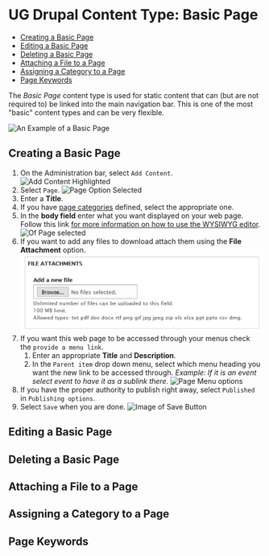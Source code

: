 # UG Drupal Content Type: Basic Page

* [Creating a Basic Page]()
* [Editing a Basic Page]()
* [Deleting a Basic Page]()
* [Attaching a File to a Page]()
* [Assigning a Category to a Page]()
* [Page Keywords]()


The *Basic Page* content type is used for static content that can (but are not required to) be linked into the main navigation bar. This is one of the most "basic" content types and can be very flexible.

![An Example of a Basic Page](../images/paex.png "Example of a Basic Page")

## Creating a Basic Page
1. On the Administration bar, select `Add Content`.
![Add Content Highlighted](../images/ambac.png)
2. Select `Page`.
![Page Option Selected](../images/addconpage.png)
3. Enter a **Title**.
4. If you have [page categories](../taxonomies.md) defined, select the appropriate one.
5. In the **body field** enter what you want displayed on your web page. Follow this link [for more information on how to use the WYSIWYG editor](../wysiwyg-editor.md).
![Of Page selected](../images/pagetitlebody.png)
6. If you want to add any files to download attach them using the **File Attachment** option.
![File Attachment option](../images/pageattach.png)
7. If you want this web page to be accessed through your menus check the `provide a menu link`.
    1. Enter an appropriate **Title** and **Description**.
    2. In the `Parent item` drop down menu, select which menu heading you want the new link to be accessed through. *Example: If it is an event select event to have it as a sublink there.*
![Page Menu options](../images/pagekeyoptmenu.png)
8. If you have the proper authority to publish right away, select `Published` in `Publishing options`.
9. Select `Save` when you are done.
![Image of Save Button](../images/save.png)

## Editing a Basic Page

## Deleting a Basic Page

## Attaching a File to a Page

## Assigning a Category to a Page

## Page Keywords

